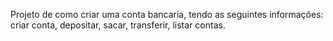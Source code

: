 Projeto de como criar uma conta bancaria, tendo as seguintes informações: criar conta, depositar, sacar, transferir, listar contas.
